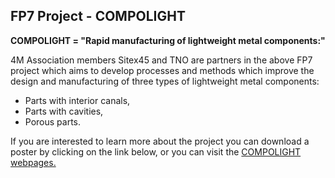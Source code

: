 ## FP7 Project - COMPOLIGHT

<!--break-->
**COMPOLIGHT = "Rapid manufacturing of lightweight metal components:"**  
  
4M Association members Sitex45 and TNO are partners in the above FP7 project which aims to develop processes and methods which improve the design and manufacturing of three types of lightweight metal components:  
  
* Parts with interior canals,  
* Parts with cavities,  
* Porous parts.

If you are interested to learn more about the project you can download a poster by clicking on the link below, or you can visit the [COMPOLIGHT webpages.](http://compolight.dti.dk/)